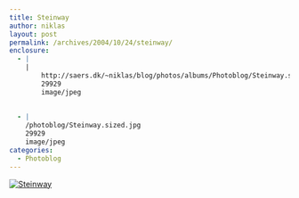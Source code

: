 ```yaml
---
title: Steinway
author: niklas
layout: post
permalink: /archives/2004/10/24/steinway/
enclosure:
  - |
    |
        http://saers.dk/~niklas/blog/photos/albums/Photoblog/Steinway.sized.jpg
        29929
        image/jpeg
        
        
  - |
    /photoblog/Steinway.sized.jpg
    29929
    image/jpeg
categories:
  - Photoblog
---
```

<a href="http://blog.saers.com/photos/Photoblog/Steinway.jpg" class="broken_link"><img src="/photoblog/Steinway.sized.jpg" border="0" alt="Steinway" /></a>